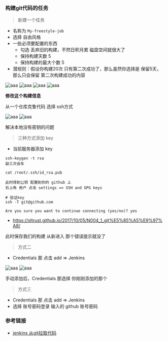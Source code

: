 ### 构建git代码的任务

> 新建一个任务

- 名称为 `My-freestyle-job`
- 选择 自由风格
- 一些必须要配置的东西
    - 勾选 丢弃旧的构建，不然日积月累 磁盘空间就很大了
    - 保持构建天数 5
    - 保持构建的最大个数 5
- 潜规则：假设你构建20次 只有第二次成功了，那么虽然你选择是 保留5天，那么只会保留 第二次构建成功的内容

![aaa](./imgs/004.png)
![aaa](./imgs/005.png)
![aaa](./imgs/006.png)
![aaa](./imgs/007.png)

**修改这个构建信息**

从一个仓库克鲁代码 选择 ssh方式

![aaa](./imgs/008.png)
![aaa](./imgs/009.png)

解决本地没有密钥的问题

> 三种方式添加 key

- 当前服务器添加 key

```
ssh-keygen -t rsa
敲三次会车

cat /root/.ssh/id_rsa.pub

此时得到公钥 配置到你的 github 上
右上角 用户 点击 settings => SSH and GPG keys

# 验证key
ssh -T git@github.com

Are you sure you want to continue connecting (yes/no)? yes
```
- https://sltrust.github.io/2017/10/05/N004_1_git%E5%85%A5%E9%97%A8/

此时保存我们的构建 从新进入 那个错误提示就没了

> 方式二

- Credentials 那 点击 add => Jenkins

![aaa](./imgs/009.png)
![aaa](./imgs/010.png)

手动添加后，Credentials 那选择 你刚刚添加的那个

> 方式三 

- Credentials 那 点击 add => Jenkins
- 选择 账号密码登录 输入的 github 账号密码



### 参考链接

- [jenkins 从git拉取代码](https://blog.csdn.net/sunny_happy08/article/details/81982900)





